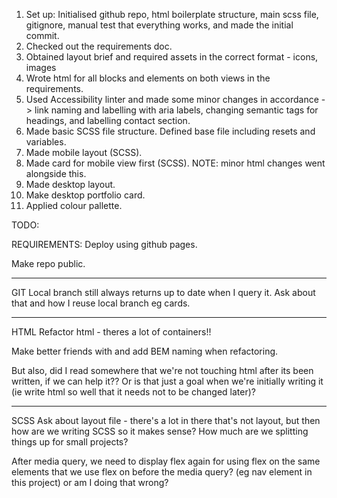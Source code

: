 1. Set up: Initialised github repo, html boilerplate structure, main scss file, gitignore, manual test that everything works, and made the initial commit.
2. Checked out the requirements doc.
3. Obtained layout brief and required assets in the correct format - icons, images
4. Wrote html for all blocks and elements on both views in the requirements.
5. Used Accessibility linter and made some minor changes in accordance -> link naming and labelling with aria labels, changing semantic tags for headings, and labelling contact section.
5. Made basic SCSS file structure. Defined base file including resets and variables.
6. Made mobile layout (SCSS).
7. Made card for mobile view first (SCSS).
NOTE: minor html changes went alongside this.
8. Made desktop layout.
9. Make desktop portfolio card.
10. Applied colour pallette.


TODO:

REQUIREMENTS:
Deploy using github pages.

Make repo public.

* * *

GIT
Local branch still always returns up to date when I query it. Ask about that and how I reuse local branch eg cards.

* * *

HTML
Refactor html - theres a lot of containers!!

Make better friends with and add BEM naming when refactoring.

But also, did I read somewhere that we're not touching html after its been written, if we can help it?? Or is that just a goal when we're initially writing it (ie write html so well that it needs not to be changed later)?

* * *

SCSS
Ask about layout file - there's a lot in there that's not layout, but then how are we writing SCSS so it makes sense? How much are we splitting things up for small projects?

After media query, we need to display flex again for using flex on the same elements that we use flex on before the media query? (eg nav element in this project) or am I doing that wrong?

